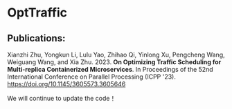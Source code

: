 # OptTraffic

## Publications:

Xianzhi Zhu, Yongkun Li, Lulu Yao, Zhihao Qi, Yinlong Xu, Pengcheng Wang, Weiguang Wang, and Xia Zhu. 2023. **On Optimizing Traffic Scheduling for Multi-replica Containerized Microservices**. In Proceedings of the 52nd International Conference on Parallel Processing (ICPP '23). https://doi.org/10.1145/3605573.3605646

We will continue to update the code！